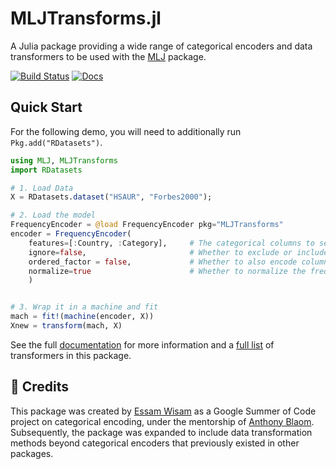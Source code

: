 # MLJTransforms.jl

A Julia package providing a wide range of categorical encoders and data transformers to be used with the [MLJ](https://juliaai.github.io/MLJ.jl/dev/) package.

[![Build Status](https://github.com/JuliaAI/Imbalance.jl/workflows/CI/badge.svg)](https://github.com/JuliaAI/Imbalance.jl/actions)
[![Docs](https://img.shields.io/badge/docs-dev-blue.svg)](https://juliaai.github.io/MLJTransforms.jl/dev/)

## Quick Start

For the following demo, you will need to additionally run `Pkg.add("RDatasets")`.

```julia
using MLJ, MLJTransforms
import RDatasets

# 1. Load Data
X = RDatasets.dataset("HSAUR", "Forbes2000");

# 2. Load the model
FrequencyEncoder = @load FrequencyEncoder pkg="MLJTransforms"
encoder = FrequencyEncoder(
    features=[:Country, :Category],     # The categorical columns to select
    ignore=false,                       # Whether to exclude or include selected columns
    ordered_factor = false,             # Whether to also encode columns of ordered factor elements
    normalize=true                      # Whether to normalize the frequencies used for encoding
    )


# 3. Wrap it in a machine and fit
mach = fit!(machine(encoder, X))
Xnew = transform(mach, X)
```

See the full [documentation](https://juliaai.github.io/MLJTransforms.jl/dev/) for more information and a [full list](https://juliaai.github.io/MLJTransforms.jl/dev/all_transformers) of transformers in this package.

## 👥 Credits
This package was created by [Essam Wisam](https://github.com/JuliaAI) as a Google Summer of Code project on categorical encoding, under the mentorship of [Anthony Blaom](https://ablaom.github.io). Subsequently, the package was expanded to include data transformation methods beyond categorical encoders that previously existed in other packages.